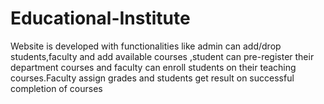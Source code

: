 # Educational-Institute
Website is developed with functionalities like admin can add/drop students,faculty and add available courses ,student can pre-register their department courses and faculty can enroll students on their teaching courses.Faculty assign grades and students get result on successful completion of courses
